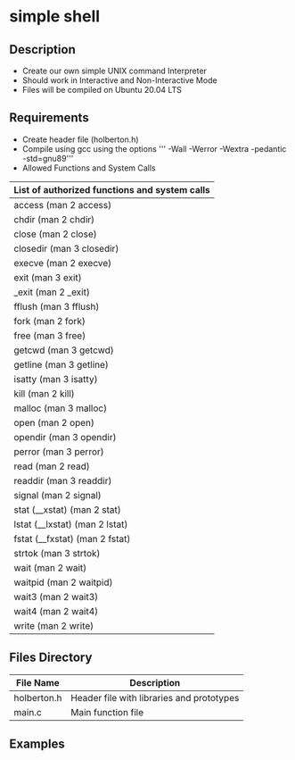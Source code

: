 # simple shell

## Description
 - Create our own simple UNIX command Interpreter
 - Should work in Interactive and Non-Interactive Mode
 - Files will be compiled on Ubuntu 20.04 LTS

## Requirements
 * Create header file (holberton.h)
 * Compile using gcc using the options ''' -Wall -Werror -Wextra -pedantic -std=gnu89'''
 * Allowed Functions and System Calls

| List of authorized functions and system calls |
| --- |
| access (man 2 access)|
|chdir (man 2 chdir)|
|close (man 2 close)|
|closedir (man 3 closedir)|
|execve (man 2 execve)|
|exit (man 3 exit)|
|_exit (man 2 _exit)|
|fflush (man 3 fflush)|
|fork (man 2 fork)|
|free (man 3 free)|
|getcwd (man 3 getcwd)|
|getline (man 3 getline)|
|isatty (man 3 isatty)|
|kill (man 2 kill)|
|malloc (man 3 malloc)|
|open (man 2 open)|
|opendir (man 3 opendir)|
|perror (man 3 perror)|
|read (man 2 read)|
|readdir (man 3 readdir)|
|signal (man 2 signal)|
|stat (__xstat) (man 2 stat)|
|lstat (__lxstat) (man 2 lstat)|
|fstat (__fxstat) (man 2 fstat)|
|strtok (man 3 strtok)|
|wait (man 2 wait)|
|waitpid (man 2 waitpid)|
|wait3 (man 2 wait3)|
|wait4 (man 2 wait4)|
|write (man 2 write)|

## Files Directory

| File Name | Description |
| --- | --- |
| holberton.h | Header file with libraries and prototypes |
| main.c | Main function file |

## Examples
